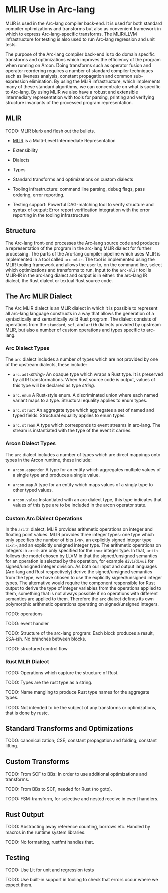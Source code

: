 # MLIR Use in Arc-lang

MLIR is used in the Arc-lang compiler back-end. It is used for both
standard compiler optimizations and transforms but also as convenient
framework in which to express Arc-lang-specific transforms. The
MLIR/LLVM infrastructure for testing is also used to run Arc-lang
regression and unit tests.

The purpose of the Arc-lang compiler back-end is to do domain
specific transforms and optimizations which improves the efficiency of
the program when running on Arcon. Doing transforms such as operator
fusion and operator reordering requires a number of standard compiler
techniques such as liveness analysis, constant propagation and common
sub-expression elimination. By using the MLIR infrastructure, which
implements many of these standard algorithms, we can concentrate on
what is specific to Arc-lang. By using MLIR we also have a robust
and extensible intermediary representation with tools for parsing,
printing and verifying structure invariants of the processed program
representation.

## MLIR

TODO: MLIR blurb and flesh out the bullets.

* [MLIR](https://mlir.llvm.org/) is a Multi-Level Intermediate
  Representation

* Extensibility

* Dialects

* Types

* Standard transforms and optimizations on custom dialects

* Tooling infrastructure: command line parsing, debug flags, pass
  ordering, error reporting.

* Testing support: Powerful DAG-matching tool to verify structure and
  syntax of output; Error report verification integration with the
  error reporting in the tooling infrastructure

## Structure

The Arc-lang front-end processes the Arc-lang source code and
produces a representation of the program in the arc-lang MLIR
dialect for further processing. The parts of the Arc-lang compiler
pipeline which uses MLIR is implemented in a tool called
`arc-mlir`. The tool is implemented using the MLIR tooling framework
and allows the user to, on the command line, select which
optimizations and transforms to run. Input to the `arc-mlir` tool is
MLIR-IR in the arc-lang dialect and output is in either: the
arc-lang IR dialect, the Rust dialect or textual Rust source code.

## The Arc MLIR Dialect

The Arc MLIR dialect is an MLIR dialect in which it is possible to
represent all arc-lang language constructs in a way that allows the
generation of a syntactically and semantically valid Rust program. The
dialect consists of operations from the `standard`, `scf`, and `arith`
dialects provided by upstream MLIR, but also a number of custom
operations and types specific to arc-lang.

### Arc Dialect Types

The `arc` dialect includes a number of types which are not provided by
one of the upstream dialects, these include:

- `arc.adt<`*string*`>` An opaque type which wraps a Rust type. It is
  preserved by all IR transformations. When Rust source code is
  output, values of this type will be declared as type *string*.

- `arc.enum` A Rust-style enum. A discriminated union where each named
  variant maps to a type. Structural equality applies to enum types.

- `arc.struct` An aggregate type which aggregates a set of named and
  typed fields. Structural equality applies to enum types.

- `arc.stream` A type which corresponds to event streams in
  arc-lang. The stream is instantiated with the type of the event it
  carries.

### Arcon Dialect Types

The `arc` dialect includes a number of types which are direct mappings
onto types in the Arcon runtime, these include:

- `arcon.appender` A type for an entity which aggregates multiple
  values of a single type and produces a single value.

- `arcon.map` A type for an entity which maps values of a singly type
  to other typed values.

- `arcon.value` Instantiated with an arc dialect type, this type
  indicates that values of this type are to be included in the arcon
  operator state.

### Custom Arc Dialect Operations

In the `arith` dialect, MLIR provides arithmetic operations on integer
and floating point values. MLIR provides three integer types: one type
which only specifies the number of bits `i<n>`, an explicitly signed
integer type `si<n>`, and an explicitly unsigned integer type. The
arithmetic operations on integers in `arith` are only specified for
the `i<n>` integer type. In that, `arith` follows the model chosen by
LLVM in that the signed/unsigned semantics for an operation is
selected by the operation, for example `divi`/`divui` for
signed/unsigned integer division. As both our input and output
languages (Arc-lang and Rust respectively) derive the signed/unsigned
semantics from the type, we have chosen to use the explicitly
signed/unsigned integer types. The alternative would require the
component responsible for Rust output to derive the type of integer
variables from the operations applied to them, something that is not
always possible if no operations with different semantics are applied
to them. Therefore the `arc` dialect defines its own polymorphic
arithmetic operations operating on signed/unsigned integers.

TODO: operations

TODO: event handler

TODO: Structure of the arc-lang program: Each block produces a
result, SSA-ish. No branches between blocks.

TODO: structured control flow

### Rust MLIR Dialect

TODO: Operations which capture the structure of Rust.

TODO: Types are the rust type as a string.

TODO: Name mangling to produce Rust type names for the aggregate
types.

TODO: Not intended to be the subject of any transforms or
optimizations, that is done by rustc.

## Standard Transforms and Optimizations

TODO: canonicalization; CSE; constant propagation and folding;
constant lifting.

## Custom Transforms

TODO: From SCF to BBs: In order to use additional optimizations and
transforms.

TODO: From BBs to SCF, needed for Rust (no goto).

TODO: FSM-transform, for selective and nested receive in event
handlers.

## Rust Output

TODO: Abstracting away reference counting, borrows etc. Handled by
macros in the runtime system libraries.

TODO: No formatting, rustfmt handles that.

## Testing

TODO: Use Lit for unit and regression tests

TODO: Use built-in support in tooling to check that errors occur where
we expect them.
